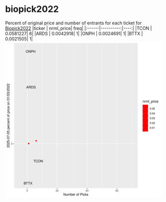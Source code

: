 # biopick2022
Percent of original price and number of entrants for each ticket for [Biopick2022](https://twitter.com/hashtag/Biopick2022)
|ticker | nrml_price| freq|
|:------|----------:|----:|
|TCON   |  0.0581227|    6|
|ARDS   |  0.0042918|    1|
|ONPH   |  0.0024691|    1|
|BTTX   |  0.0021505|    1|
![retvspicks](biopicks.png?raw=true)
